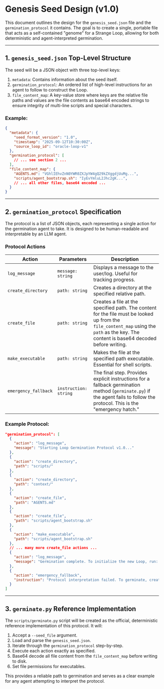 # Genesis Seed Design (v1.0)

This document outlines the design for the `genesis_seed.json` file and the `germination_protocol` it contains. The goal is to create a single, portable file that acts as a self-contained "genome" for a Strange Loop, allowing for both deterministic and agent-interpreted germination.

---

## 1. `genesis_seed.json` Top-Level Structure

The seed will be a JSON object with three top-level keys:

1.  `metadata`: Contains information about the seed itself.
2.  `germination_protocol`: An ordered list of high-level instructions for an agent to follow to construct the Loop.
3.  `file_content_map`: A key-value store where keys are the relative file paths and values are the file contents as base64 encoded strings to ensure integrity of multi-line scripts and special characters.

### Example:
```json
{
  "metadata": {
    "seed_format_version": "1.0",
    "timestamp": "2025-09-12T10:30:00Z",
    "source_loop_id": "oracle-loop-v1"
  },
  "germination_protocol": [
    // ... see section 2 ...
  ],
  "file_content_map": {
    "AGENTS.md": "VGhlIEhvZnN0YWR0ZXJpYW4gQ29kZXggdjUuMg...",
    "scripts/agent_bootstrap.sh": "IyEvYmluL2Jhc2gK...",
    // ... all other files, base64 encoded ...
  }
}
```

---

## 2. `germination_protocol` Specification

The protocol is a list of JSON objects, each representing a single action for the germination agent to take. It is designed to be human-readable and interpretable by an LLM agent.

### Protocol Actions

| Action                 | Parameters        | Description                                                                                                                                                                                          |
| ---------------------- | ----------------- | ---------------------------------------------------------------------------------------------------------------------------------------------------------------------------------------------------- |
| `log_message`          | `message: string` | Displays a message to the user/log. Useful for tracking progress.                                                                                                                                    |
| `create_directory`     | `path: string`    | Creates a directory at the specified relative path.                                                                                                                                                  |
| `create_file`          | `path: string`    | Creates a file at the specified path. The content for the file must be looked up from the `file_content_map` using the `path` as the key. The content is base64 decoded before writing.               |
| `make_executable`      | `path: string`    | Makes the file at the specified path executable. Essential for shell scripts.                                                                                                                        |
| `emergency_fallback`   | `instruction: string` | The final step. Provides explicit instructions for a fallback germination method (`germinate.py`) if the agent fails to follow the protocol. This is the "emergency hatch."                        |

### Example Protocol:
```json
"germination_protocol": [
  {
    "action": "log_message",
    "message": "Starting Loop Germination Protocol v1.0..."
  },
  {
    "action": "create_directory",
    "path": "scripts/"
  },
  {
    "action": "create_directory",
    "path": "context/"
  },
  {
    "action": "create_file",
    "path": "AGENTS.md"
  },
  {
    "action": "create_file",
    "path": "scripts/agent_bootstrap.sh"
  },
  {
    "action": "make_executable",
    "path": "scripts/agent_bootstrap.sh"
  },
  // ... many more create_file actions ...
  {
    "action": "log_message",
    "message": "Germination complete. To initialize the new Loop, run: bash scripts/agent_bootstrap.sh"
  },
  {
    "action": "emergency_fallback",
    "instruction": "Protocol interpretation failed. To germinate, create 'scripts/germinate.py' from the file_content_map, make it executable, and run: python3 scripts/germinate.py --seed_file genesis_seed.json"
  }
]
```

---

## 3. `germinate.py` Reference Implementation

The `scripts/germinate.py` script will be created as the official, deterministic reference implementation of this protocol. It will:
1.  Accept a `--seed_file` argument.
2.  Load and parse the `genesis_seed.json`.
3.  Iterate through the `germination_protocol` step-by-step.
4.  Execute each action exactly as specified.
5.  Base64 decode all file content from the `file_content_map` before writing to disk.
6.  Set file permissions for executables.

This provides a reliable path to germination and serves as a clear example for any agent attempting to interpret the protocol.
